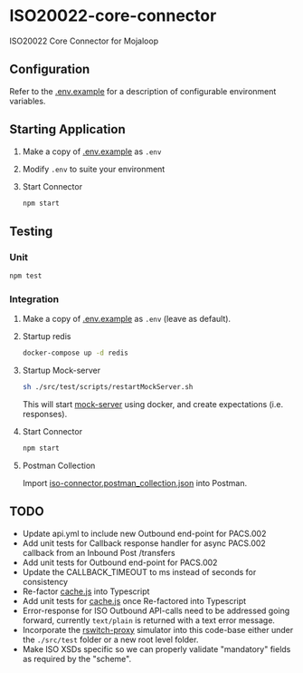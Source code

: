 # ISO20022-core-connector

ISO20022 Core Connector for Mojaloop

## Configuration

Refer to the [.env.example](./.env.example) for a description of configurable environment variables.

## Starting Application

1. Make a copy of [.env.example](./.env.example) as `.env`

2. Modify `.env` to suite your environment

3. Start Connector

    ```bash
    npm start
    ```

## Testing

### Unit

```bash
npm test
```

### Integration

1. Make a copy of [.env.example](./.env.example) as `.env` (leave as default).

2. Startup redis

    ```bash
    docker-compose up -d redis
    ```

3. Startup Mock-server

    ```bash
    sh ./src/test/scripts/restartMockServer.sh

    ```

    This will start [mock-server](https://www.mock-server.com) using docker, and create expectations (i.e. responses).

4. Start Connector

    ```bash
    npm start
    ```

5. Postman Collection

    Import [iso-connector.postman_collection.json](./examples/iso-connector.postman_collection.json) into Postman.

## TODO

- Update api.yml to include new Outbound end-point for PACS.002
- Add unit tests for Callback response handler for async PACS.002 callback from an Inbound Post /transfers
- Add unit tests for Outbound end-point for PACS.002
- Update the CALLBACK_TIMEOUT to ms instead of seconds for consistency
- Re-factor [cache.js](./src/lib/cache.js) into Typescript
- Add unit tests for [cache.js](./src/lib/cache.js) once Re-factored into Typescript
- Error-response for ISO Outbound API-calls need to be addressed going forward, currently `text/plain` is returned with a text error message.
- Incorporate the [rswitch-proxy](https://github.com/mdebarros/rswitch-proxy) simulator into this code-base either under the `./src/test` folder or a new root level folder.
- Make ISO XSDs specific so we can properly validate "mandatory" fields as required by the "scheme".
